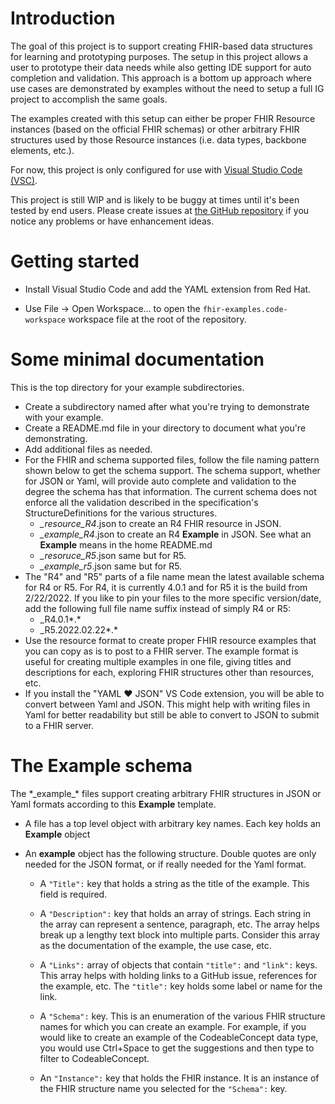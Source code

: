 # Introduction

The goal of this project is to support creating FHIR-based data structures for learning and prototyping purposes. The setup in this project allows a user to prototype their data needs while also getting IDE support for auto completion and validation. This approach is a bottom up approach where use cases are demonstrated by examples without the need to setup a full IG project to accomplish the same goals.

The examples created with this setup can either be proper FHIR Resource instances (based on the official FHIR schemas) or other arbitrary FHIR structures used by those Resource instances (i.e. data types, backbone elements, etc.). 

For now, this project is only configured for use with [Visual Studio Code (VSC)](https://code.visualstudio.com/).

This project is still WIP and is likely to be buggy at times until it's been tested by end users. Please create issues at [the GitHub repository](https://github.com/ShahimEssaid/fhirware.fhir-examples) if you notice any problems or have enhancement ideas.

# Getting started

* Install Visual Studio Code and add the YAML extension from Red Hat.

* Use File -> Open Workspace... to open the `fhir-examples.code-workspace` workspace file at the root of the repository.

# Some minimal documentation

This is the top directory for your example subdirectories. 

* Create a subdirectory named after what you're trying to demonstrate with your example.
* Create a README.md file in your directory to document what you're demonstrating.
* Add additional files as needed.
* For the FHIR and schema supported files, follow the file naming pattern shown below to get the schema support. The schema support, whether for JSON or Yaml, will provide auto complete and validation to the degree the schema has that information. The current schema does not enforce all the validation described in the specification's StructureDefinitions for the various structures. 
    * *_resource_R4*.json to create an R4 FHIR resource in JSON.
    * *_example_R4*.json to create an R4 **Example** in JSON.  See what an **Example** means in the home README.md
    * *_resoruce_R5*.json same but for R5.
    * *_example_r5*.json same but for R5.
* The "R4" and "R5" parts of a file name mean the latest available schema for R4 or R5.  For R4, it is currently 4.0.1 and for R5 it is the build from 2/22/2022.  If you like to pin your files to the more specific version/date, add the following full file name suffix instead of simply R4 or R5:
    * _R4.0.1*.*
    * _R5.2022.02.22*.*
* Use the resource format to create proper FHIR resource examples that you can copy as is to post to a FHIR server.  The example format is useful for creating multiple examples in one file, giving titles and descriptions for each, exploring FHIR structures other than resources, etc.
* If you install the "YAML ❤️ JSON" VS Code extension, you will be able to convert between Yaml and JSON. This might help with writing files in Yaml for better readability but still be able to convert to JSON to submit to a FHIR server.


# The **Example** schema

The \*\_example_\* files support creating arbitrary FHIR structures in JSON or Yaml formats according to this **Example** template.

* A file has a top level object with arbitrary key names. Each key holds an **Example** object

* An **example** object has the following structure. Double quotes are only needed for the JSON format, or if really needed for the Yaml format.

    * A `"Title":` key that holds a string as the title of the example. This field is required.

    * A `"Description":` key that holds an array of strings. Each string in the array can represent a sentence, paragraph, etc.  The array helps break up a lengthy text block into multiple parts. Consider this array as the documentation of the example, the use case, etc.

    * A `"Links":` array of objects that contain `"title":` and `"link":` keys. This array helps with holding links to a GitHub issue, references for the example, etc.  The `"title":` key holds some label or name for the link.

    * A `"Schema":` key. This is an enumeration of the various FHIR structure names for which you can create an example. For example, if you would like to create an example of the CodeableConcept data type, you would use Ctrl+Space to get the suggestions and then type to filter to CodeableConcept.

    * An `"Instance":` key that holds the FHIR instance. It is an instance of the FHIR structure name you selected for the `"Schema":` key.
